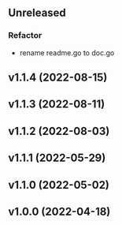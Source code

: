 ## Unreleased

### Refactor

- rename readme.go to doc.go

## v1.1.4 (2022-08-15)

## v1.1.3 (2022-08-11)

## v1.1.2 (2022-08-03)

## v1.1.1 (2022-05-29)

## v1.1.0 (2022-05-02)

## v1.0.0 (2022-04-18)
